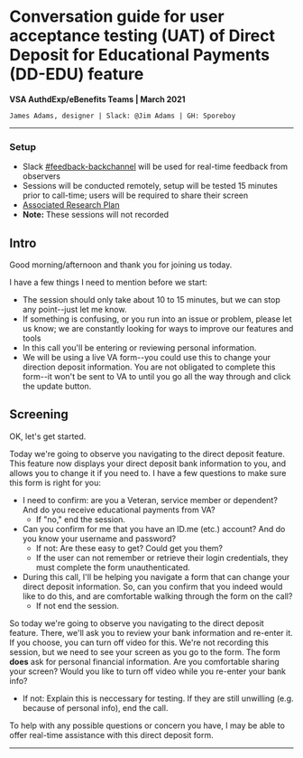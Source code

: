 # Conversation guide for user acceptance testing (UAT) of Direct Deposit for Educational Payments (DD-EDU) feature
**VSA AuthdExp/eBenefits Teams | March 2021**

`James Adams, designer | Slack: @Jim Adams | GH: Sporeboy`

---

### Setup
- Slack [#feedback-backchannel](https://dsva.slack.com/channels/feedback-backchannel) will be used for real-time feedback from observers
- Sessions will be conducted remotely, setup will be tested 15 minutes prior to call-time; users will be required to share their screen
- [Associated Research Plan](https://github.com/department-of-veterans-affairs/va.gov-team/blob/master/products/identity-personalization/direct-deposit/edu-direct-deposit/design/uat/dd-edu-uat-research-plan.md)
- **Note:** These sessions will not recorded

## Intro
Good morning/afternoon and thank you for joining us today.

I have a few things I need to mention before we start:
- The session should only take about 10 to 15 minutes, but we can stop any point--just let me know. 
- If something is confusing, or you run into an issue or problem, please let us know; we are constantly looking for ways to improve our features and tools
- In this call you'll be entering or reviewing personal information.
- We will be using a live VA form--you could use this to change your direction deposit information. You are not obligated to complete this form--it won't be sent to VA to until you go all the way through and click the update button.

## Screening

OK, let's get started.

Today we're going to observe you navigating to the direct deposit feature. This feature now displays your direct deposit bank information to you, and allows you to change it if you need to. I have a few questions to make sure this form is right for you:
- I need to confirm: are you a Veteran, service member or dependent? And do you receive educational payments from VA?
  - If "no," end the session.
- Can you confirm for me that you have an ID.me (etc.) account? And do you know your username and password? 
  - If not: Are these easy to get? Could get you them?
  - If the user can not remember or retrieve their login credentials, they must complete the form unauthenticated.
- During this call, I'll be helping you navigate a form that can change your direct deposit information. So, can you confirm that you indeed would like to do this, and are comfortable walking through the form on the call?
  - If not end the session.

So today we're going to observe you navigating to the direct deposit feature. There, we'll ask you to review your bank information and re-enter it. If you choose, you can turn off video for this. We're not recording this session, but we need to see your screen as you go to the form. The form **does** ask for personal financial information. Are you comfortable sharing your screen? Would you like to turn off video while you re-enter your bank info?
- If not: Explain this is neccessary for testing. If they are still unwilling (e.g. because of personal info), end the call.

To help with any possible questions or concern you have, I may be able to offer real-time assistance with this direct deposit form.
<!--
OK, the last questions are about your computer and browser.
- Can you tell me what type of computer you are using today?
  - We ask because sometimes the type of computer can affect your experience with the tools. Knowing which one you are using will help our developers make adjustments if needed.
- Can you tell me which web browser you are using? Are you OK using Chrome?

OK, please share your screen, and we'll get started.

## UAT testing of 28-8832

- Please open a new tab in your browser, go to [VA.gov]("https://www.va.gov/").
- To complete this form, would you like to log in?
  - [ ] **UAT item:** After login, intro screen allows access.
- (If login fails for any reason) It seems there's a problem logging-in; would you like to continue without logging-in?  
  - [ ] **UAT item:** user proceeds unauthenticated 
- Review the information on the landing screen. Is this the right form for you?
  - [ ] **UAT item:** User navigates wizard to reveal form button (optional)
  - [ ] **UAT item:** User clicks form link to advance straight to the form intro screen
- Review the steps to apply for CH36 benefits. 
  - [ ] **UAT item:** (Authenticated) User clicks green button to enter form.   
  - [ ] **UAT item:** (Unauthenticated) User clicks text link to enter form.
- Review/enter claimant information.
  - [ ] **UAT item:** (Authenticated) Screen presents correct user data
  - [ ] **UAT item:** (Unauthenticated) User enters personal info
- Review/enter contact information.
  - [ ] **UAT item:** (Authenticated) Address, phone and email are pre-filled
  - [ ] **UAT item:** (Authenticated) User makes any necessary corrections and proceeds
  - [ ] **UAT item:** (Unauthenticated) User enters contact info
- User selects applicant description.
  - [ ] **UAT item:** Selections branch workflow properly
  - [ ] **UAT item:** User can backtrack through form as needed.
- Review information enter in this form
  - [ ] **UAT item:** Accordions are present and contain correct information.
  - [ ] **UAT item:** Edit function allows corrections
- Review privacy statement and submit the form
  - [ ] **UAT item:** Form submits and user is presented with confirmation screen.

## Wrap-up
That is the end of what we're testing. Do you have any questions or comments about the form or the process?

(We may need to let the participant know how processing will go, or what their next steps might be. We will get input from business on what info or guidance we can give the user.) 

## Closing
Thank you so much for taking the time to run through the new 8832! Your help is critical to or team's effort to improve Veterans' online experiences--and VA.gov in particular. Enjoy the rest of your day!
-->
---

